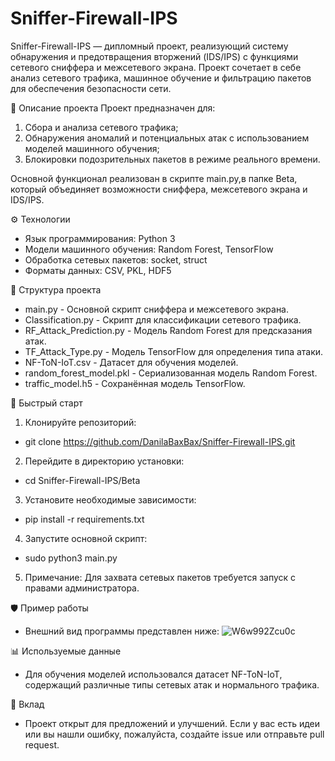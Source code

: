 # Sniffer-Firewall-IPS
Sniffer-Firewall-IPS — дипломный проект, реализующий систему обнаружения и предотвращения вторжений (IDS/IPS) с функциями сетевого сниффера и межсетевого экрана. Проект сочетает в себе анализ сетевого трафика, машинное обучение и фильтрацию пакетов для обеспечения безопасности сети.​

🧠 Описание проекта
Проект предназначен для:​
1. Сбора и анализа сетевого трафика;
2. Обнаружения аномалий и потенциальных атак с использованием моделей машинного обучения;
3. Блокировки подозрительных пакетов в режиме реального времени.

Основной функционал реализован в скрипте main.py,в папке Beta, который объединяет возможности сниффера, межсетевого экрана и IDS/IPS.

⚙️ Технологии
- Язык программирования: Python 3
- Модели машинного обучения: Random Forest, TensorFlow
- Обработка сетевых пакетов: socket, struct
- Форматы данных: CSV, PKL, HDF5​​

📁 Структура проекта
- main.py -	Основной скрипт сниффера и межсетевого экрана.
- Classification.py - Скрипт для классификации сетевого трафика.
- RF_Attack_Prediction.py -	Модель Random Forest для предсказания атак.
- TF_Attack_Type.py - Модель TensorFlow для определения типа атаки.
- NF-ToN-IoT.csv - Датасет для обучения моделей.
- random_forest_model.pkl -	Сериализованная модель Random Forest.
- traffic_model.h5 - Сохранённая модель TensorFlow.

🚀 Быстрый старт
1.  Клонируйте репозиторий:​
- git clone https://github.com/DanilaBaxBax/Sniffer-Firewall-IPS.git
2. Перейдите в директорию установки:
- cd Sniffer-Firewall-IPS/Beta
3. Установите необходимые зависимости:​
- pip install -r requirements.txt
4. Запустите основной скрипт:​
- sudo python3 main.py
5. Примечание: Для захвата сетевых пакетов требуется запуск с правами администратора.​

🛡️ Пример работы
- Внешний вид программы представлен ниже:
![W6w992Zcu0c](https://github.com/user-attachments/assets/bf5d4ab9-a770-4030-9a05-e4bbb77a27ea)

📊 Используемые данные
- Для обучения моделей использовался датасет NF-ToN-IoT, содержащий различные типы сетевых атак и нормального трафика.

🤝 Вклад
- Проект открыт для предложений и улучшений. Если у вас есть идеи или вы нашли ошибку, пожалуйста, создайте issue или отправьте pull request.​

​
